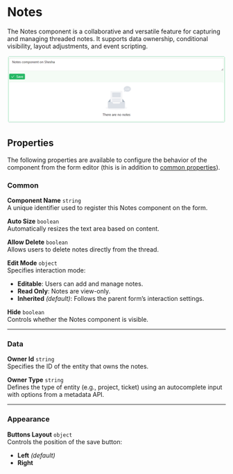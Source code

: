 # Notes

The Notes component is a collaborative and versatile feature for capturing and managing threaded notes. It supports data ownership, conditional visibility, layout adjustments, and event scripting.

![Image](../Entity-References/images/notes1.png)

## Properties

The following properties are available to configure the behavior of the component from the form editor (this is in addition to [common properties](/docs/front-end-basics/form-components/common-component-properties)).

### Common
**Component Name** `string`  
A unique identifier used to register this Notes component on the form.

**Auto Size** `boolean`  
Automatically resizes the text area based on content.

**Allow Delete** `boolean`  
Allows users to delete notes directly from the thread.

**Edit Mode** `object`  
Specifies interaction mode:
- **Editable**: Users can add and manage notes.
- **Read Only**: Notes are view-only.
- **Inherited** *(default)*: Follows the parent form’s interaction settings.

**Hide** `boolean`  
Controls whether the Notes component is visible.

___

### Data

**Owner Id** `string`  
Specifies the ID of the entity that owns the notes.

**Owner Type** `string`  
Defines the type of entity (e.g., project, ticket) using an autocomplete input with options from a metadata API.

___

### Appearance
**Buttons Layout** `object`  
Controls the position of the save button:
- **Left** *(default)*
- **Right**


